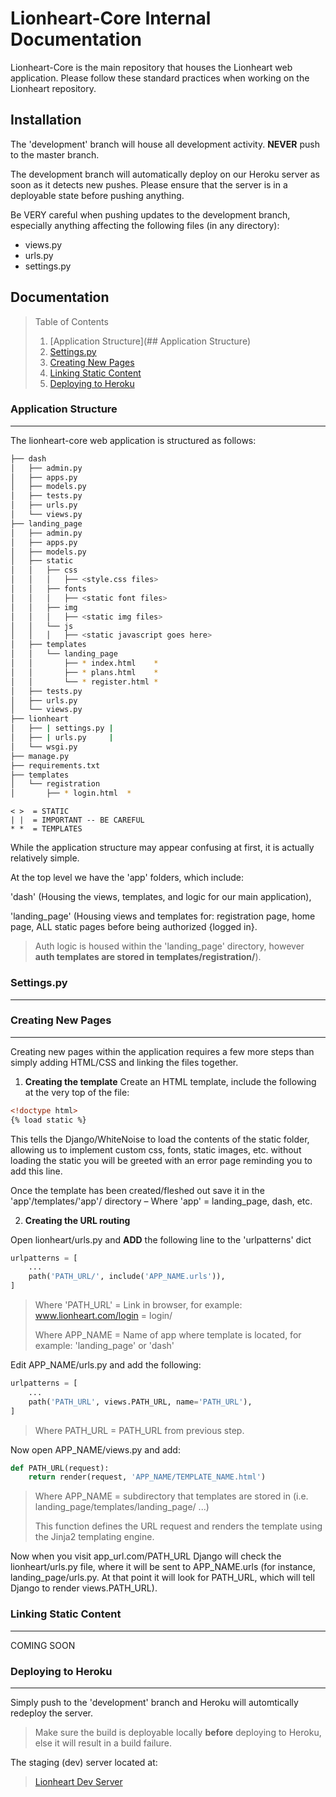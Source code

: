 # Lionheart-Core Internal Documentation

Lionheart-Core is the main repository that houses the Lionheart web application. 
Please follow these standard practices when working on the Lionheart repository. 

## Installation

The 'development' branch will house all development activity. **NEVER** push to the master branch. 

The development branch will automatically deploy on our Heroku server as soon as it detects new pushes. Please ensure that the server is in a deployable state before pushing anything.  

Be VERY careful when pushing updates to the development branch, especially anything affecting the following files (in any directory):
- views.py
- urls.py
- settings.py


## Documentation

> Table of Contents
> 1. [Application Structure](## Application Structure)
> 2. [Settings.py](##)
> 3. [Creating New Pages](##)
> 4. [Linking Static Content](##)
> 5. [Deploying to Heroku](##)

### Application Structure
---
The lionheart-core web application is structured as follows: 
```bash
├── dash
│   ├── admin.py
│   ├── apps.py
│   ├── models.py
│   ├── tests.py
│   ├── urls.py
│   └── views.py
├── landing_page
│   ├── admin.py
│   ├── apps.py
│   ├── models.py
│   ├── static
│   │   ├── css
│   │	│	├── <style.css files>
│   │   ├── fonts
│   │	│	├── <static font files>
│   │   ├── img
│   │	│	├── <static img files>
│   │   └── js
│   │	│	├── <static javascript goes here>
│   ├── templates
│   │   └── landing_page
│   │       ├── * index.html    *
│   │       ├── * plans.html    *
│   │       └── * register.html *
│   ├── tests.py
│   ├── urls.py
│   └── views.py
├── lionheart
│   ├── | settings.py |
│   ├── | urls.py     |
│   └── wsgi.py
├── manage.py
├── requirements.txt
├── templates
│   └── registration
│       ├── * login.html  *
```
```text
< >  = STATIC
| |  = IMPORTANT -- BE CAREFUL
* *  = TEMPLATES 
```

While the application structure may appear confusing at first, it is actually relatively simple. 

At the top level we have the 'app' folders, which include:

'dash' (Housing the views, templates, and logic for our main application), 

'landing_page' (Housing views and templates for: registration page, home page, ALL static pages before being authorized {logged in}. 

> Auth logic is housed within the 'landing_page' directory, however **auth templates are stored in templates/registration/**).

### Settings.py
---
### Creating New Pages
---
Creating new pages within the application requires a few more steps than simply adding HTML/CSS and linking the files together. 

1. **Creating the template**
Create an HTML template, include the following at the very top of the file: 

```HTML
<!doctype html>
{% load static %}
```

This tells the Django/WhiteNoise to load the contents of the static folder, allowing us to implement custom css, fonts, static images, etc. without loading the static you will be greeted with an error page reminding you to add this line. 

Once the template has been created/fleshed out save it in the 'app'/templates/'app'/ directory – Where 'app' = landing_page, dash, etc.

2. **Creating the URL routing**

Open lionheart/urls.py and **ADD** the following line to the 'urlpatterns' dict
```python
urlpatterns = [
	...
    path('PATH_URL/', include('APP_NAME.urls')),
]
```
> Where 'PATH_URL' = Link in browser, for example: www.lionheart.com/login = login/
>
> Where APP_NAME = Name of app where template is located, for example: 'landing_page' or 'dash'

Edit APP_NAME/urls.py and add the following:

```python
urlpatterns = [
    ...
    path('PATH_URL', views.PATH_URL, name='PATH_URL'),
]
```
> Where PATH_URL = PATH_URL from previous step.

Now open APP_NAME/views.py and add:

```python
def PATH_URL(request):
	return render(request, 'APP_NAME/TEMPLATE_NAME.html')
```
> Where APP_NAME = subdirectory that templates are stored in (i.e. landing_page/templates/landing_page/ ...)
>
> This function defines the URL request and renders the template using the Jinja2 templating engine.

Now when you visit app_url.com/PATH_URL Django will check the lionheart/urls.py file, where it will be sent to APP_NAME.urls (for instance, landing_page/urls.py. At that point it will look for PATH_URL, which will tell Django to render views.PATH_URL).

### Linking Static Content
---

COMING SOON


### Deploying to Heroku
---

Simply push to the 'development' branch and Heroku will automtically redeploy the server. 

> Make sure the build is deployable locally **before** deploying to Heroku, else it will result in a build failure.
 
The staging (dev) server located at:

>[Lionheart Dev Server](https://lionheart-core-dev.herokuapp.com/)





